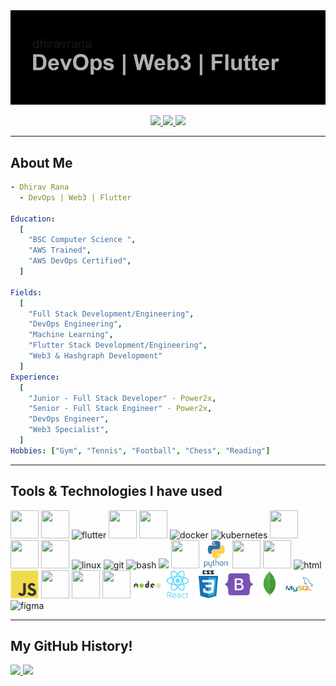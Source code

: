 <img src="https://github.com/ShiftAlpha/ShiftAlpha/blob/main/header.png" alt="">

<p align="center">
<a href="https://shiftAlpha.github.io/">
  <img height="50" src="https://user-images.githubusercontent.com/46517096/166972883-f5f1d88c-0246-4374-88ac-ded0f2cf0699.png"/>
</a>
<a href="https://www.linkedin.com/in/dhiravrana/">
  <img height="50" src="https://user-images.githubusercontent.com/46517096/166973395-19676cd8-f8ec-4abf-83ff-da8243505b82.png"/>
</a>
<a href="https://www.instagram.com/dhiravrana/">
  <img height="50" src="https://user-images.githubusercontent.com/46517096/166974368-9798f39f-1f46-499c-b14e-81f0a3f83a06.png"/>
</a>
</p>

---

<h2> About Me</h2>

```yaml
- Dhirav Rana
  - DevOps | Web3 | Flutter 
  
Education:
  [
    "BSC Computer Science ",
    "AWS Trained",
    "AWS DevOps Certified",
  ]

Fields:
  [
    "Full Stack Development/Engineering",
    "DevOps Engineering",
    "Machine Learning",
    "Flutter Stack Development/Engineering",
    "Web3 & Hashgraph Development"
  ]
Experience:
  [
    "Junior - Full Stack Developer" - Power2x,
    "Senior - Full Stack Engineer" - Power2x,
    "DevOps Engineer",
    "Web3 Specialist",
  ]
Hobbies: ["Gym", "Tennis", "Football", "Chess", "Reading"]
```
  
---  

<h2> Tools & Technologies I have used</h2>
<p align="left">

<img src="https://cdn.jsdelivr.net/gh/devicons/devicon/icons/vscode/vscode-plain-wordmark.svg" width="45" height="45"/>
<img src="https://cdn.jsdelivr.net/gh/devicons/devicon/icons/androidstudio/androidstudio-plain-wordmark.svg" width="45" height="45" />

<img src="https://cdn.jsdelivr.net/gh/devicons/devicon/icons/flutter/flutter-original.svg" alt="flutter" width="45" height="45"/>
<img src="https://cdn.jsdelivr.net/gh/devicons/devicon/icons/android/android-plain-wordmark.svg" width="45" height="45" />
<img src="https://cdn.jsdelivr.net/gh/devicons/devicon/icons/firebase/firebase-plain-wordmark.svg" width="45" height="45" />
          
 
<img src="https://cdn.jsdelivr.net/gh/devicons/devicon/icons/docker/docker-original.svg" alt="docker" width="45" height="45"/>
<img src="https://cdn.jsdelivr.net/gh/devicons/devicon/icons/kubernetes/kubernetes-plain.svg" alt="kubernetes" width="45" height="45"/>

<img src="https://cdn.jsdelivr.net/gh/devicons/devicon/icons/amazonwebservices/amazonwebservices-plain-wordmark.svg" width="45" height="45"/>
<img src="https://cdn.jsdelivr.net/gh/devicons/devicon/icons/azure/azure-plain-wordmark.svg" width="45" height="45"/>
<img src="https://cdn.jsdelivr.net/gh/devicons/devicon/icons/googlecloud/googlecloud-plain-wordmark.svg" width="45" height="45" />
          
          
<img src="https://cdn.jsdelivr.net/gh/devicons/devicon/icons/linux/linux-original.svg" alt="linux" width="45" height="45"/>       
<img src="https://cdn.jsdelivr.net/gh/devicons/devicon/icons/git/git-original.svg" alt="git" width="45" height="45"/>
<img src="https://cdn.jsdelivr.net/gh/devicons/devicon/icons/bash/bash-original.svg" alt="bash" width="45" height="45"/>
<img src="https://cdn.jsdelivr.net/gh/devicons/devicon/icons/github/github-original.svg" />
          
<img src="https://cdn.jsdelivr.net/gh/devicons/devicon/icons/java/java-plain.svg" width="45" height="45" />
<img src="https://raw.githubusercontent.com/devicons/devicon/master/icons/python/python-original-wordmark.svg" alt="python" width="45" height="45" />
<img src="https://cdn.jsdelivr.net/gh/devicons/devicon/icons/csharp/csharp-original.svg" width="45" height="45"/>
<img src="https://cdn.jsdelivr.net/gh/devicons/devicon/icons/solidity/solidity-original.svg" width="45" height="45" />
          

<img src="https://cdn.jsdelivr.net/gh/devicons/devicon/icons/html5/html5-original.svg" alt="html" width="45" height="45"/>
<img src="https://raw.githubusercontent.com/devicons/devicon/master/icons/javascript/javascript-original.svg" alt="javascript" width="45" height="45" />
<img src="https://cdn.jsdelivr.net/gh/devicons/devicon/icons/react/react-original.svg"  width="45" height="45"/>
<img src="https://cdn.jsdelivr.net/gh/devicons/devicon/icons/angularjs/angularjs-plain-wordmark.svg" width="45" height="45"/>
<img src="https://cdn.jsdelivr.net/gh/devicons/devicon/icons/typescript/typescript-plain.svg" width="45" height="45"/>
<img src="https://raw.githubusercontent.com/devicons/devicon/master/icons/nodejs/nodejs-original-wordmark.svg" alt="nodejs" width="45" height="45" />
<img src="https://raw.githubusercontent.com/devicons/devicon/master/icons/react/react-original-wordmark.svg" alt="react" width="45" height="45" />
<img src="https://raw.githubusercontent.com/devicons/devicon/master/icons/css3/css3-original-wordmark.svg" alt="css3" width="45" height="45" />
<img src="https://raw.githubusercontent.com/devicons/devicon/master/icons/bootstrap/bootstrap-plain.svg" alt="bootstrap" width="45" height="45" />
<img src="https://raw.githubusercontent.com/devicons/devicon/master/icons/mongodb/mongodb-original.svg" alt="mongodb" width="45" height="45" />
<img src="https://raw.githubusercontent.com/devicons/devicon/master/icons/mysql/mysql-original-wordmark.svg" alt="mysql" width="45" height="45" />

<img src="https://cdn.jsdelivr.net/gh/devicons/devicon/icons/figma/figma-original.svg" alt="figma" width="45" height="45"/>   
</p>

---

<h2> My GitHub History!</h2>
<a href="https://github.com/ShiftAlpha">
  <img height="180em" src="https://github-readme-stats.vercel.app/api?username=ShiftAlpha&theme=dark&show_icons=true" />
  <img height="180em" src="https://github-readme-stats.vercel.app/api/top-langs/?username=SHiftAlpha&theme=noctis_minimus&layout=compact" />
</a>
<!--
**ShiftAlpha/ShiftAlpha** is a ✨ _special_ ✨ repository because its `README.md` (this file) appears on your GitHub profile.

Here are some ideas to get you started:

- 🔭 I’m currently working on ...
- 🌱 I’m currently learning ...
- 👯 I’m looking to collaborate on ...
- 🤔 I’m looking for help with ...
- 💬 Ask me about ...
- 📫 How to reach me: ...
- 😄 Pronouns: ...
- ⚡ Fun fact: ...
-->
